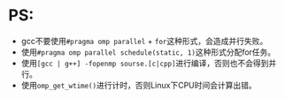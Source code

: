 PS:
===

- gcc不要使用`#pragma omp parallel` + `for`这种形式，会造成并行失败。
- 使用`#pragma omp parallel schedule(static, 1)`这种形式分配for任务。
- 使用`[gcc | g++] -fopenmp sourse.[c|cpp]`进行编译，否则也不会得到并行。
- 使用`omp_get_wtime()`进行计时，否则Linux下CPU时间会计算出错。
 
